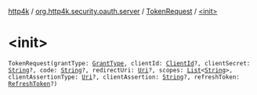 [http4k](../../index.md) / [org.http4k.security.oauth.server](../index.md) / [TokenRequest](index.md) / [&lt;init&gt;](./-init-.md)

# &lt;init&gt;

`TokenRequest(grantType: `[`GrantType`](../../org.http4k.security.oauth.server.accesstoken/-grant-type/index.md)`, clientId: `[`ClientId`](../-client-id/index.md)`?, clientSecret: `[`String`](https://kotlinlang.org/api/latest/jvm/stdlib/kotlin/-string/index.html)`?, code: `[`String`](https://kotlinlang.org/api/latest/jvm/stdlib/kotlin/-string/index.html)`?, redirectUri: `[`Uri`](../../org.http4k.core/-uri/index.md)`?, scopes: `[`List`](https://kotlinlang.org/api/latest/jvm/stdlib/kotlin.collections/-list/index.html)`<`[`String`](https://kotlinlang.org/api/latest/jvm/stdlib/kotlin/-string/index.html)`>, clientAssertionType: `[`Uri`](../../org.http4k.core/-uri/index.md)`?, clientAssertion: `[`String`](https://kotlinlang.org/api/latest/jvm/stdlib/kotlin/-string/index.html)`?, refreshToken: `[`RefreshToken`](../../org.http4k.security.oauth.server.refreshtoken/-refresh-token/index.md)`?)`